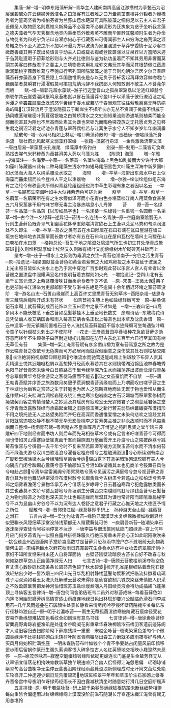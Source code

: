 <!-- { "loadSidebar": true } -->
　　集藻─解─増─明李东阳藻轩解─青华主人建阀南舆高居江渺搆材为亭甃石为沼层澜碧皱众卉云绕撷芳潄洁名之曰藻客有过者难之曰万彚藂茁羣植并分钜者为楩櫲秀者为篁筠坚者为桧柏芬者为兰荪山苞水葩莫可具陈彼藻之细何足以云主人曰君子设佩圣人取物匪名则嘉惟义斯择品不必富类不必僻泥形为迂执象为惑子坐听我言藻之德夫藻者气孕天秀根含地灵内秉柔质外敷素英不雕而华匪馞其馨顺时生者为孙命与物徙者为和光宁负洁以自濯亦何心于行藏客曰可得闻邪主人曰穷海之裔荒溪之涯舟檝之所不至人迹之所不加以汗漫为方以波涛为家虽溷迹于草莽宁委情于泥沙客曰媺哉善藏其用子既出矣请言乎动主人曰或载衣襟或登筐篚涤以甘泉荐以方簋陋末迹于刍荛耻遗瑕于葑菲绘形则与火齐光比徳则与鉴为轨功虽着而不知其劳用非奢而莫閟其美客曰韪哉君子之斐主人曰嘻物贵实用礼戒弥文弗玩其华而采其根楚佩江茝周歌涧蘩桃李薇蕨维葛与苹匏瓜行苇列国所陈繄藻之徳于吾则均朝尔吾居夕尔吾羣匪藻吾轩亦藻吾身下雪民隠上华国勲惟夙夜是存以无负于吾轩客起再拜敛容棘吻君门巍巍蒙者莫瞬君行濯濯瑕莫可捃包荒纳污辞不我摈鄙人何知敢谢不敏主人不荅莞尔而哂
　　赋─増─唐郭元超水藻赋─游子行迈登晋山之孤岳翠谿皛以沦涟红嶂赫兮崩驳尔其云崖委溜风壑鸣泉苔彬彪以冒石藻漫莽兮盈川于以采藻于彼行潦沼沚之毛污潭之草靃靃靡靡泛泛悠悠乍夤缘于春水或羃防于春洲观其往往萦散离离无畔防娟岛屿暐江汉碎流月于澄波隠孤云于断岸生不择所长亦无丛不资润于微露不惧威于劲风纎茎璀璀密叶茸茸宿银塘之白鹭矫清水之文虹则知乗流则游遇坻则植柔而能全弱而能直其为隠也不居高而处卑其为谦也常韬光而晦色嗟茂族之无托愿贞芳之见移生君之铜沼泛君之瑶池杂青莲与翠荇偶杜若与江蓠生于水兮人不知岁岁年年幽涧垂
　　赋散句─増─汉司马相如上林赋─唼□菁藻诗散句─増─晋嵇康─俯唼绿藻托身洪流　唐杜甫北风起寒文弱藻舒翠缕　─张籍─藻密行舟涩　─金呉激微流带文藻　─唐白居易─翠藻蔓长孔雀尾　绿藻潭中系钓舟
　　别录─原─制用─二藻皆可食煮熟挼去腥气米麫糁蒸为茹甚滑美入药以马藻为胜
　　【附录】海藻
　　増─尔雅─海薻注─一名海萝─夲草─一名落首一名藫生海岛上黑色如乱髪而大少许叶大都如藻叶陈藏器曰此有二种马尾藻生浅水中如短马尾细黑色大叶藻生深海中新罗国叶如水藻而大海人以绳系腰没水取之
　　海带
　　増─夲草─海带出东海水中石上似海藻而麤柔韧而长今登州人干之以束器物
　　纶
　　増─尔雅─纶似纶组似组东海有之注纶今有秩啬夫所带纠青丝纶组组绶也海中草生彩理有象之者因以名云　─夲草─一名昆布生南海叶如手大似莼紫赤色可搓为索
　　蔛草
　　增─夲草─蔛草一名蔛菜一名蔛荣所在有之生水旁似泽泻而小花青白色亦堪蒸啖江南人用蒸鱼食甚美五六月采茎暴干用气味甘寒无毒主治暴热喘息小儿丹肿
　　苔
　　原─苔一名绿苔一名品藻一名品菭【以形如品字也】一名泽葵一名绿钱一名重钱一名圆藓一名垢草─增─古今注一名绿藓─述异记─苔钱一名连钱一名青肤─原─空庭幽室隂翳无人行则生苔藓色既青翠气复幽香花鉢拳峯颇堪清赏欲石上生苔以茭泥马粪和匀涂润湿处不久即生　─増─夲草─苔衣之类有五在水曰陟厘在石曰石濡在瓦曰屋游在墙曰垣衣在地曰地衣其蒙翠而长数寸者亦有五在石曰乌韭在屋曰瓦松在墙曰土马騣在山曰卷柏在水曰藫　─格物总论─苔生于地之隂湿处隂湿气所生也初生其处渐青成晕斑斑久则堆积渐厚如尘埃然又久则微有根叶又能傍缘树木阶砌砖瓦柱础而上
　　彚考─増─庄子─得水土之际则为鼃濵之衣注─青苔也淮南子─穷谷之汚生青苔　─原─拾遗记─祖梁国献蔓金苔色如黄金若萦聚之大如鸡卵投之水中蔓延于波澜之上光出照日皆如火生水上也乃于宫中穿池广百歩时观此苔以乐宫人宫人有幸者以金苔赐之置漆盘中照耀满室名曰夜明苔着衣襟则如火光　─増拾遗记─岱舆山北有玉梁千丈驾元流之上紫苔覆漫味甘而柔滑食者千岁不饥　─原─宋畧─王微太保弟子也吏部尚书江湛举为吏部郎辞不受与湛书告絶足不逾阃十余年栖迟环堵之室苔草没阶　増─游名山志─石篑山缘崖而上高百许丈里悉青苔无别草木─酉阳杂俎─慈恩寺唐三藏院后檐阶开成末有苔状
　　如苦苣初生塼上色如盐绿轻嫩可爱　原─耕桑偶记石崇砌上就苔藓刻成百花饰以金玉曰壶中之景不过如是　─増─三峩山记─山高多风木不能长枝悉下垂古苔如乱髪鬖挂木上垂至地长数丈　彦周诗话─东坡梅花诗云凭仗幽人收艾蒳国香和雨入莓苔艾蒳香名正松上莓苔也出本草及沈氏香谱　原─云林遗事─倪元镇阁前置梧石日令人洗拭及苔藓盈庭不留水迹绿缛可坐每遇坠叶輙令童子以针缀杖头刺出之不使防坏　─花史─王彦章葺园亭叠墙种花急欲苔藓少助野意而经年不生顾弟子曰叵耐这绿抝儿鞠国在防野古东北五百里六日行至其国有树无草但有苔
　　集藻─増─梁江淹青苔赋有序余凿山楹为室有苔焉意之所之故为是作云嗟青苔之依依兮无色类而可方必居闲而就寂似幽意之深伤故其处石则松栝交隂泉长注絶涧俯视崩壁仰顾悲凹兮唯流水而驰骛遂能﨑屈上生斑駮下布异人贵其贞精道士悦其迥趣咀松屑以高想捧丹经而永慕若其在水则镜带湖沼锦匝池林春塘秀色阳鸟好音青郊未谢兮白日照路贯千里兮绿草深乃生水而揺荡遂出波而沈淫假青条兮总翠借黄华兮舒金游梁之客徒马疲而不能去园之女虽蚕饥而不自禁　─原─唐王勃青苔赋并序吾之旅游数月矣憩乎荒涧覩青苔焉缘岩而上乃喟而叹曰嗟乎苔之生于林塘也为幽客之赏苔之生于轩庭也为居人之怨斯择地而处无累于物也爱憎从而生遂作赋曰若夫桂洲含润松岩秘液绕江曲之寒沙抱岩幽之古石泛廻塘而积翠萦修树而凝碧契山客之寄情谐埜人之妙适及其瑶房有寂琼室无光霏微君子之砌蔓延君侯之堂引浮青而泛露散轻绿而承霜起金钿之旧感惊玉箸之新行若夫弱质绵羃纎姿布濩措形不用之境托迹无人之路望夷险而齐归在高深而委遇惟爱憎之未染何悲欢之诡赴宜其背阳就隂违喧处静不根不蔕无华无影耻桃李之暂芳笑兰桂之非永故顺时而不竞每乗幽而自整増─杨炯青苔赋─粤若稽古圣皇重晖月光开博望之苑辟思贤之堂华馆三袭雕轩四下地则经省而书坊人则后车而先马相彼草木兮或有足言者吁嗟青苔今可得而闻也借如灵山偃蹇巨壁崔嵬画千峯而锦照图万壑而霞开王孙游兮山之隈披薜荔兮践莓苔怅容与兮徘徊一去千年兮时不复来至若圆潭写镜方流聚玉苔何水而不清水何苔而不绿渔夫游兮汉川曲歌沧浪兮濯吾足桂舟横兮兰枻触浦溆邅兮心断续别有崇台广厦粉壁椒涂梁木兰兮椽瑇瑁草离合兮树瑚白露下苍苔芜暗瑶砌涩琼铺有美人兮向隅应门闭兮踟蹰心震荡兮意不愉顔如玉兮泪如珠请循其本也见商羊兮鼓舞召风伯兮电赴占顾兮离毕星雷阗阗兮雨冥冥皓兮荡兮见潢污之满庭倐兮忽兮视苔藓之青青尔其为状也羃防绵密浸淫布濩彬駮兮长廊夤缘兮古树肃兮若逺山之松柏泛兮若平郊之烟雾春澹荡兮景物华承芳卉兮借落花岁峥嵘兮日云暮迫寒霜兮犯危露触类而长其生也蕃莫不文阶兮镂瓦碧地兮青垣别生分类西京南越则乌韭兮绿钱金苔兮石髪苔之为物也贱苔之为徳也深夫其为让也每违燥而居湿其为谦也常背阳而即隂重扃秘宇兮不以为显幽山穷谷兮不以为沉有达人卷舒之意君子行藏之心惟天地之大徳匪予情之所任
　　赋散句─増─晋郭璞江赋─绿苔鬖髿乎研上　孙绰游天台山赋─践莓苔之滑石
　　五言古诗─増─梁沈约咏青苔─缘阶已漠漠泛水复绵绵微根如欲断轻丝似更聨长风隠细草深堂没绮钱萦郁无人赠葳蕤徒可怜　─庾肩吾新苔─随潮染岸石逐沬聚浮查徒令阿谷丽停筐不汰沙　─唐李益与僧法振同赋应门照绿苔─宫上何年月应门何岁苔青光一似照白露共徘徊珠履久行絶玉房重未开妾心正如此昭阳歌吹来　─姚合题金州西园苔阶茅堂阶岂高数寸是苔藓只恐秋雨中牕户亦不溅眼前无此物我情何由遣─宋梅尧臣水次藓花秋雨日霏霏碧花生叠叠水边有神女妆去遗翠靥岸侧小家妇不知所宜惬采得未还人自将浑面帖　古壁苔隂壁流暗泉古苔长自好不改春与秋何如路傍草空山正幽蔼净绿无人扫
　　七言古诗─増─唐顾云苔歌槛前溪夺秋空色百丈潭心数砂砾松筠条条长碧苔苔色碧于秋水碧波梳开孔雀尾根细贴着盘陀石拨浪轻拈出少时一髻浓烟三四尺山光日华乱相射静缕蓝鬐匀襞积试把临流抖擞看琉璃珠子泪双滴如看玉女洗头处解破云鬟收未得即是仙宫欲制六铢衣染丝未倩鲛人织采之不敢盈篚箧苦把龙神河伯惜琼苏玉盐烂熳煮咽入丹田续灵液会待功成插翅飞蓬莱顶上寻仙客五言律诗─増─唐包何同舍弟佶班韦二员外对秋苔成咏─每看苔藓色如向簿书闲幽思纒芳树高情寄逺山雨痕连地绿日色出林斑却要兴公赋临危滑石间李咸用苔─几年风雨迹叠在石孱顔生处景长静看来情尽闲吟亭侵坏壁药院掩空关每忆东行径移笻独自还─原─明于若瀛咏苔─一雨生无蔕孤茵湿欲寒被阶藏石瘦席径受花安易作夤缘想难拈空色看纹全如侧理有意鸟书残
　　七言律诗─增─唐徐夤咏苔印留麋鹿野禽踪岩壑渔矶是处逢金谷晓凝花影重章华春映栁隂浓石桥羽客遗前迹陈阁才人没旧容归去扫除阶砌下藓痕残绿一重重　宋赵企咏苔─斑斑染黛色差匀个个微圆类绿萍不比榆钱铺砌白未饶荷叶防溪青陶镕尽出春工力磨就多应雨夜零好与诗人买风月何妨积贮满空庭　─明朱谋防苔布叶如钱个个青不争要路占闲庭风前印鹤移罡歩雨后留蜗作篆形生阁久萦词客恨入碑多蚀古人名红英堕地交相映小屐跫然未忍停　─原─徐茂呉咏苔─寂歴空庭缀绮钱缘阶依砌更蝉连长门底是生金辇芳径无从认翠钿宜借落花相掩映肯教新草独芊眠违喧只合幽人侣怪得江淹怨思偏　瑶砌琼铺紫翠匀高台曲榭净无尘停云斐亹沿阶绿经雨葳蕤涩浪新侧理成时无汗简文茵烂处絶车轮径开二仲逢迎少鎭日荒荒覆碧筠地斑斑积翠平年年和草玉阶生石家砌上镂春卉晋帝宫中号夜明乍讶绿筠经雨长不因白露减秋清坐时随意妨行滑几日空庭断屐声
　　五言排律─原─明于若瀛咏苔─研上碧于染鬖髿满绿钱根防踏未断丝细势相聨每向重隂合偏逢雨过鲜绵绵缘阁上漠漠没阶前滋石随潮长浮查逐沫纎江淹曽有赋无用总堪怜
